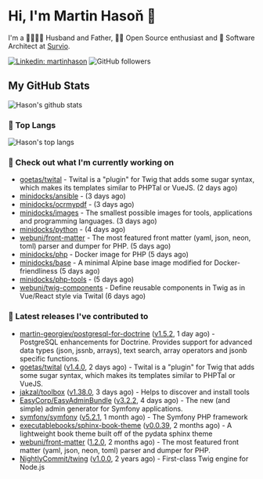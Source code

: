 # Hi, I'm Martin Hasoň 👋

I'm a 👨‍👩‍👧‍👦 Husband and Father, 🧑‍💻 Open Source enthusiast and 📐 Software Architect at [Survio](https://www.survio.com).

[![Linkedin: martinhason](https://img.shields.io/badge/-Martin%20Hasoň-blue?style=flat-square&logo=Linkedin&logoColor=white&link=https://www.linkedin.com/in/martinhason/)](https://www.linkedin.com/in/martinhason/)
![GitHub followers](https://img.shields.io/github/followers/hason?label=Follow&style=social)


## My GitHub Stats
![Hason's github stats](https://github-readme-stats.vercel.app/api?username=hason&show_icons=true&include_all_commits=true&theme=dracula&hide_border=true&hide_title=true)

### 💾 Top Langs
![Hason's top langs](https://github-readme-stats.vercel.app/api/top-langs/?username=hason&layout=compact&theme=dracula&hide_border=true&hide_title=true)

### 👷 Check out what I'm currently working on

- [goetas/twital](https://github.com/goetas/twital) - Twital is a &#34;plugin&#34; for Twig that adds some sugar syntax, which makes its templates similar to PHPTal or VueJS. (2 days ago)
- [minidocks/ansible](https://github.com/minidocks/ansible) -  (3 days ago)
- [minidocks/ocrmypdf](https://github.com/minidocks/ocrmypdf) -  (3 days ago)
- [minidocks/images](https://github.com/minidocks/images) - The smallest possible images for tools, applications and programming languages. (3 days ago)
- [minidocks/python](https://github.com/minidocks/python) -  (4 days ago)
- [webuni/front-matter](https://github.com/webuni/front-matter) - The most featured front matter (yaml, json, neon, toml) parser and dumper for PHP. (5 days ago)
- [minidocks/php](https://github.com/minidocks/php) - Docker image for PHP (5 days ago)
- [minidocks/base](https://github.com/minidocks/base) - A minimal Alpine base image modified for Docker-friendliness (5 days ago)
- [minidocks/php-tools](https://github.com/minidocks/php-tools) -  (5 days ago)
- [webuni/twig-components](https://github.com/webuni/twig-components) - Define reusable components in Twig as in Vue/React style via Twital (6 days ago)

### 🔭 Latest releases I've contributed to

- [martin-georgiev/postgresql-for-doctrine](https://github.com/martin-georgiev/postgresql-for-doctrine) ([v1.5.2](https://github.com/martin-georgiev/postgresql-for-doctrine/releases/tag/v1.5.2), 1 day ago) - PostgreSQL enhancements for Doctrine. Provides support for advanced data types (json, jssnb, arrays), text search, array operators and jsonb specific functions.
- [goetas/twital](https://github.com/goetas/twital) ([v1.4.0](https://github.com/goetas/twital/releases/tag/v1.4.0), 2 days ago) - Twital is a &#34;plugin&#34; for Twig that adds some sugar syntax, which makes its templates similar to PHPTal or VueJS.
- [jakzal/toolbox](https://github.com/jakzal/toolbox) ([v1.38.0](https://github.com/jakzal/toolbox/releases/tag/v1.38.0), 3 days ago) - Helps to discover and install tools
- [EasyCorp/EasyAdminBundle](https://github.com/EasyCorp/EasyAdminBundle) ([v3.2.2](https://github.com/EasyCorp/EasyAdminBundle/releases/tag/v3.2.2), 4 days ago) - The new (and simple) admin generator for Symfony applications.
- [symfony/symfony](https://github.com/symfony/symfony) ([v5.2.1](https://github.com/symfony/symfony/releases/tag/v5.2.1), 1 month ago) - The Symfony PHP framework
- [executablebooks/sphinx-book-theme](https://github.com/executablebooks/sphinx-book-theme) ([v0.0.39](https://github.com/executablebooks/sphinx-book-theme/releases/tag/v0.0.39), 2 months ago) - A lightweight book theme built off of the pydata sphinx theme
- [webuni/front-matter](https://github.com/webuni/front-matter) ([1.2.0](https://github.com/webuni/front-matter/releases/tag/1.2.0), 2 months ago) - The most featured front matter (yaml, json, neon, toml) parser and dumper for PHP.
- [NightlyCommit/twing](https://github.com/NightlyCommit/twing) ([v1.0.0](https://github.com/NightlyCommit/twing/releases/tag/v1.0.0), 2 years ago) - First-class Twig engine for Node.js
